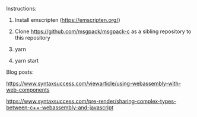 Instructions:

1) Install emscripten (https://emscripten.org/)

2) Clone https://github.com/msgpack/msgpack-c as a sibling repository to this repository

3) yarn

4) yarn start

Blog posts: 

https://www.syntaxsuccess.com/viewarticle/using-webassembly-with-web-components

https://www.syntaxsuccess.com/pre-render/sharing-complex-types-between-c++-webassembly-and-javascript
